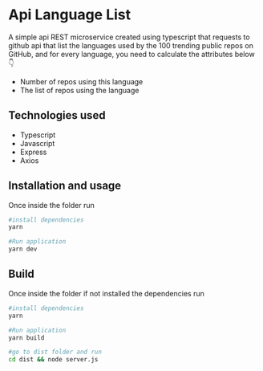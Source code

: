 # Api Language List
A simple api REST microservice created using typescript that requests to github api that list the languages used by the 100 trending public repos on GitHub, and for every language, you need to calculate the attributes below :point_down:

* Number of repos using this language
* The list of repos using the language

## Technologies used

* Typescript
* Javascript
* Express
* Axios


## Installation and usage

Once inside the folder run 
```bash
#install dependencies
yarn

#Run application
yarn dev
```

## Build
Once inside the folder if not installed the dependencies run 

```bash
#install dependencies
yarn

#Run application
yarn build

#go to dist folder and run
cd dist && node server.js
```


